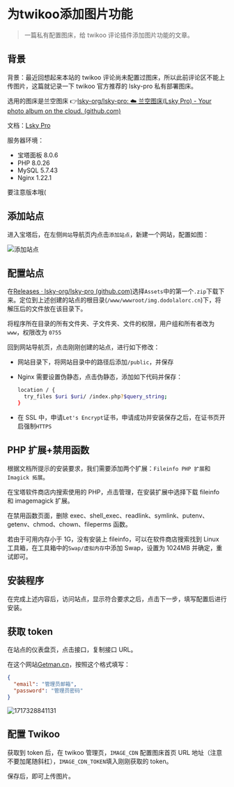 # 为twikoo添加图片功能


> 一篇私有配置图床，给 twikoo 评论插件添加图片功能的文章。

## 背景

背景：最近回想起来本站的 twikoo 评论尚未配置过图床，所以此前评论区不能上传图片，这篇就记录一下 twikoo 官方推荐的 lsky-pro 私有部署图床。

选用的图床是兰空图床 👉[lsky-org/lsky-pro: ☁️ 兰空图床(Lsky Pro) - Your photo album on the cloud. (github.com)](https://github.com/lsky-org/lsky-pro)

文档：[Lsky Pro](https://docs.lsky.pro/)

服务器环境：

- 宝塔面板 8.0.6
- PHP 8.0.26
- MySQL 5.7.43
- Nginx 1.22.1

要注意版本哦(

## 添加站点

进入宝塔后，在左侧`网站`导航页内点击`添加站点`，新建一个网站，配置如图：

![添加站点](https://cdn.jsdelivr.net/gh/dodolalorc/dodolaPicBed/image-20240529160531123.png)

## 配置站点

在[Releases · lsky-org/lsky-pro (github.com)](https://github.com/lsky-org/lsky-pro/releases)选择`Assets`中的第一个`.zip`下载下来。定位到上述创建的站点的根目录(`/www/wwwroot/img.dodolalorc.cn`)下，将解压后的文件放在该目录下。

将程序所在目录的所有文件夹、子文件夹、文件的权限，用户组和所有者改为 `www`，权限改为 `0755`

回到网站导航页，点击刚刚创建的站点，进行如下修改：

- 网站目录下，将网站目录中的路径后添加`/public`，并保存

- Nginx 需要设置伪静态，点击伪静态，添加如下代码并保存：

  ```bash
  location / {
    try_files $uri $uri/ /index.php?$query_string;
  }
  ```

- 在 SSL 中，申请`Let's Encrypt`证书，申请成功并安装保存之后，在证书页开启强制`HTTPS`

## PHP 扩展+禁用函数

根据文档所提示的安装要求，我们需要添加两个扩展：`Fileinfo PHP 扩展`和`Imagick 拓展`。

在宝塔软件商店内搜索使用的 PHP，点击管理，在安装扩展中选择下载 fileinfo 和 imagemagick 扩展。

在禁用函数页面，删除 exec、shell_exec、readlink、symlink、putenv、getenv、chmod、chown、fileperms 函数。

若由于可用内存小于 1G，没有安装上 fileinfo，可以在软件商店搜索找到 Linux 工具箱，在工具箱中的`Swap/虚拟内存`中添加 Swap，设置为 1024MB 并确定，重试即可。

## 安装程序

在完成上述内容后，访问站点，显示符合要求之后，点击下一步，填写配置后进行安装。

## 获取 token

在站点的仪表盘页，点击接口，复制接口 URL。

在这个网站[Getman.cn](https://getman.cn/)，按照这个格式填写：

```json
{
  "email": "管理员邮箱",
  "password": "管理员密码"
}
```

![1717328841131](https://cdn.jsdelivr.net/gh/dodolalorc/dodolaPicBed/1717328841131.png)

## 配置 Twikoo

获取到 token 后，在 twikoo 管理页，`IMAGE_CDN` 配置图床首页 URL 地址（注意不要加尾随斜杠），`IMAGE_CDN_TOKEN`填入刚刚获取的 token。

保存后，即可上传图片。

